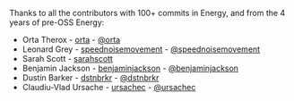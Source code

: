 Thanks to all the contributors with 100+ commits in Energy, and from the 4 years of pre-OSS Energy:

* Orta Therox - [orta](https://github.com/orta) - [@orta](https://twitter.com/orta)
* Leonard Grey - [speednoisemovement](https://github.com/speednoisemovement) - [@speednoisemovement](https://twitter.com/speednoisemovement)
* Sarah Scott - [sarahscott](https://github.com/sarahscott)
* Benjamin Jackson - [benjaminjackson](https://github.com/benjaminjackson) - [@benjaminjackson](https://twitter.com/benjaminjackson)
* Dustin Barker - [dstnbrkr](https://github.com/dstnbrkr) - [@dstnbrkr](https://twitter.com/dstnbrkr)
* Claudiu-Vlad Ursache - [ursachec](https://github.com/ursachec) - [@ursachec](https://twitter.com/ursachec)
